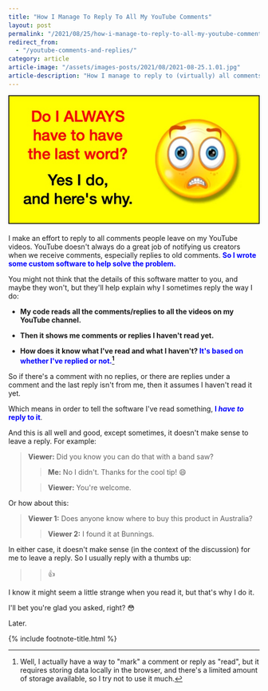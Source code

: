 ```yaml
---
title: "How I Manage To Reply To All My YouTube Comments"
layout: post
permalink: "/2021/08/25/how-i-manage-to-reply-to-all-my-youtube-comments.html"
redirect_from:
  - "/youtube-comments-and-replies/"
category: article
article-image: "/assets/images-posts/2021/08/2021-08-25.1.01.jpg"
article-description: "How I manage to reply to (virtually) all comments on my YouTube videos."
---
```

![](/assets/images-posts/2021/08/2021-08-25.1.01.jpg)<br/>
<br/>
I make an effort to reply to all comments people leave on my YouTube videos. YouTube doesn't always do a great job of notifying us creators when we receive comments, especially replies to old comments. <span style="color:blue">**So I wrote some custom software to help solve the problem.**</span>

You might not think that the details of this software matter to you, and maybe they won't, but they'll help explain why I sometimes reply the way I do:

* **My code reads all the comments/replies to all the videos on my YouTube channel.**

* **Then it shows me comments or replies I haven't read yet.**

* **How does it know what I've read and what I haven't? <span style="color:blue">It's based on whether I've replied or not.[^1]</span>**

So if there's a comment with no replies, or there are replies under a comment and the last reply isn't from me, then it assumes I haven't read it yet.

Which means in order to tell the software I've read something, <span style="color:blue">**I *have to* reply to it**</span>.

And this is all well and good, except sometimes, it doesn't make sense to leave a reply. For example:

> **Viewer:** Did you know you can do that with a band saw?
>
>> **Me:** No I didn't. Thanks for the cool tip! 😄
>
>> **Viewer:** You're welcome.

Or how about this:

> **Viewer 1:** Does anyone know where to buy this product in Australia?
>
>> **Viewer 2:** I found it at Bunnings.

In either case, it doesn't make sense (in the context of the discussion) for me to leave a reply. So I usually reply with a thumbs up:

>> 👍

I know it might seem a little strange when you read it, but that's why I do it.

I'll bet you're glad you asked, right? 😳

Later.

{% include footnote-title.html %}

[^1]: Well, I actually have a way to "mark" a comment or reply as "read", but it requires storing data locally in the browser, and there's a limited amount of storage available, so I try not to use it much.
